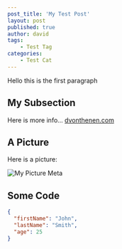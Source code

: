 ```yaml
---
post_title: 'My Test Post'
layout: post
published: true
author: david
tags:
    - Test Tag
categories:
    - Test Cat
---
```


Hello this is the first paragraph

## My Subsection

Here is more info... [dvonthenen.com](https://dvonthenen.com)

## A Picture

Here is a picture:

![My Picture Meta](https://raw.githubusercontent.com/dvonthenen/blog/master/images/drone.png)

## Some Code

```json
{
  "firstName": "John",
  "lastName": "Smith",
  "age": 25
}
```

